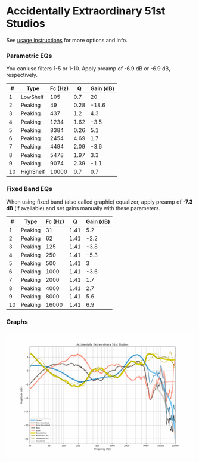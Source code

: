 # Accidentally Extraordinary 51st Studios
See [usage instructions](https://github.com/jaakkopasanen/AutoEq#usage) for more options and info.

### Parametric EQs
You can use filters 1-5 or 1-10. Apply preamp of -6.9 dB or -6.9 dB, respectively.

|   # | Type      |   Fc (Hz) |    Q |   Gain (dB) |
|-----|-----------|-----------|------|-------------|
|   1 | LowShelf  |       105 | 0.7  |        20   |
|   2 | Peaking   |        49 | 0.28 |       -18.6 |
|   3 | Peaking   |       437 | 1.2  |         4.3 |
|   4 | Peaking   |      1234 | 1.62 |        -3.5 |
|   5 | Peaking   |      8384 | 0.26 |         5.1 |
|   6 | Peaking   |      2454 | 4.69 |         1.7 |
|   7 | Peaking   |      4494 | 2.09 |        -3.6 |
|   8 | Peaking   |      5478 | 1.97 |         3.3 |
|   9 | Peaking   |      9074 | 2.39 |        -1.1 |
|  10 | HighShelf |     10000 | 0.7  |         0.7 |

### Fixed Band EQs
When using fixed band (also called graphic) equalizer, apply preamp of **-7.3 dB** (if available) and set gains manually with these parameters.

|   # | Type    |   Fc (Hz) |    Q |   Gain (dB) |
|-----|---------|-----------|------|-------------|
|   1 | Peaking |        31 | 1.41 |         5.2 |
|   2 | Peaking |        62 | 1.41 |        -2.2 |
|   3 | Peaking |       125 | 1.41 |        -3.8 |
|   4 | Peaking |       250 | 1.41 |        -5.3 |
|   5 | Peaking |       500 | 1.41 |         3   |
|   6 | Peaking |      1000 | 1.41 |        -3.6 |
|   7 | Peaking |      2000 | 1.41 |         1.7 |
|   8 | Peaking |      4000 | 1.41 |         2.7 |
|   9 | Peaking |      8000 | 1.41 |         5.6 |
|  10 | Peaking |     16000 | 1.41 |         6.9 |

### Graphs
![](./Accidentally%20Extraordinary%2051st%20Studios.png)
